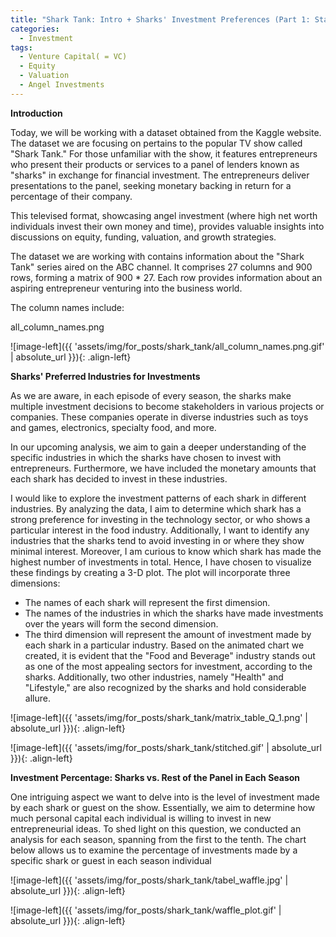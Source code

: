 ```yaml
---
title: "Shark Tank: Intro + Sharks' Investment Preferences (Part 1: Stats For Sharks)"
categories:
  - Investment
tags:
  - Venture Capital( = VC)
  - Equity
  - Valuation
  - Angel Investments
---
```


**Introduction** 

Today, we will be working with a dataset obtained from the Kaggle website. The dataset we are focusing on pertains to the popular TV show called "Shark Tank." For those unfamiliar with the show, it features entrepreneurs who present their products or services to a panel of lenders known as "sharks" in exchange for financial investment. The entrepreneurs deliver presentations to the panel, seeking monetary backing in return for a percentage of their company.

This televised format, showcasing angel investment (where high net worth individuals invest their own money and time), provides valuable insights into discussions on equity, funding, valuation, and growth strategies.

The dataset we are working with contains information about the "Shark Tank" series aired on the ABC channel. It comprises 27 columns and 900 rows, forming a matrix of 900 * 27. Each row provides information about an aspiring entrepreneur venturing into the business world.

The column names include:


all_column_names.png

![image-left]({{ 'assets/img/for_posts/shark_tank/all_column_names.png.gif' | absolute_url }}){: .align-left} 


**Sharks' Preferred Industries for Investments**

As we are aware, in each episode of every season, the sharks make multiple investment decisions to become stakeholders in various projects or companies. These companies operate in diverse industries such as toys and games, electronics, specialty food, and more.

In our upcoming analysis, we aim to gain a deeper understanding of the specific industries in which the sharks have chosen to invest with entrepreneurs. Furthermore, we have included the monetary amounts that each shark has decided to invest in these industries.

I would like to explore the investment patterns of each shark in different industries. By analyzing the data, I aim to determine which shark has a strong preference for investing in the technology sector, or who shows a particular interest in the food industry. Additionally, I want to identify any industries that the sharks tend to avoid investing in or where they show minimal interest. Moreover, I am curious to know which shark has made the highest number of investments in total. Hence, I have chosen to visualize these findings by creating a 3-D plot. The plot will incorporate three dimensions:

* The names of each shark will represent the first dimension.
* The names of the industries in which the sharks have made investments over the years will form the second dimension.
* The third dimension will represent the amount of investment made by each shark in a particular industry.
Based on the animated chart we created, it is evident that the "Food and Beverage" industry stands out as one of the most appealing sectors for investment, according to the sharks. Additionally, two other industries, namely "Health" and "Lifestyle," are also recognized by the sharks and hold considerable allure.

<script src="https://gist.github.com/AnalyticsForPleasure/ed229337812d4a2abdd0e5f850bfb126.js"></script>


![image-left]({{ 'assets/img/for_posts/shark_tank/matrix_table_Q_1.png' | absolute_url }}){: .align-left}

![image-left]({{ 'assets/img/for_posts/shark_tank/stitched.gif' | absolute_url }}){: .align-left} 


**Investment Percentage: Sharks vs. Rest of the Panel in Each Season**

One intriguing aspect we want to delve into is the level of investment made by each shark or guest on the show. Essentially, we aim to determine how much personal capital each individual is willing to invest in new entrepreneurial ideas. To shed light on this question, we conducted an analysis for each season, spanning from the first to the tenth. The chart below allows us to examine the percentage of investments made by a specific shark or guest in each season individual

![image-left]({{ 'assets/img/for_posts/shark_tank/tabel_waffle.jpg' | absolute_url }}){: .align-left} 

![image-left]({{ 'assets/img/for_posts/shark_tank/waffle_plot.gif' | absolute_url }}){: .align-left} 